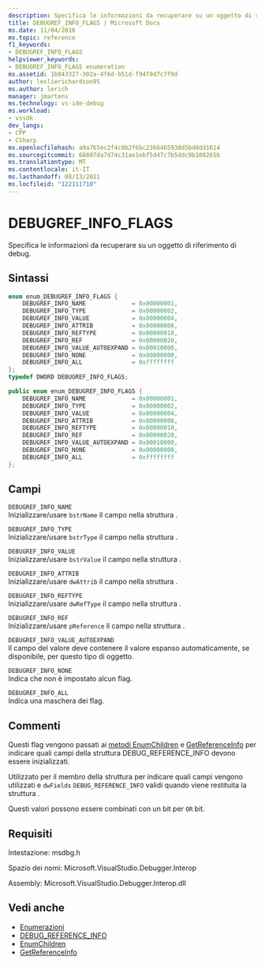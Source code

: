 ```yaml
---
description: Specifica le informazioni da recuperare su un oggetto di riferimento di debug.
title: DEBUGREF_INFO_FLAGS | Microsoft Docs
ms.date: 11/04/2016
ms.topic: reference
f1_keywords:
- DEBUGREF_INFO_FLAGS
helpviewer_keywords:
- DEBUGREF_INFO_FLAGS enumeration
ms.assetid: 1b043327-302a-4f6d-b51d-f94f9d7c7f9d
author: leslierichardson95
ms.author: lerich
manager: jmartens
ms.technology: vs-ide-debug
ms.workload:
- vssdk
dev_langs:
- CPP
- CSharp
ms.openlocfilehash: a9a765ec2f4c8b2f6bc2366465938d5bd8dd1614
ms.sourcegitcommit: 68897da7d74c31ae1ebf5d47c7b5ddc9b108265b
ms.translationtype: MT
ms.contentlocale: it-IT
ms.lasthandoff: 08/13/2021
ms.locfileid: "122111710"
---
```

# <a name="debugref_info_flags"></a>DEBUGREF_INFO_FLAGS
Specifica le informazioni da recuperare su un oggetto di riferimento di debug.

## <a name="syntax"></a>Sintassi

```cpp
enum enum_DEBUGREF_INFO_FLAGS {
    DEBUGREF_INFO_NAME             = 0x00000001,
    DEBUGREF_INFO_TYPE             = 0x00000002,
    DEBUGREF_INFO_VALUE            = 0x00000004,
    DEBUGREF_INFO_ATTRIB           = 0x00000008,
    DEBUGREF_INFO_REFTYPE          = 0x00000010,
    DEBUGREF_INFO_REF              = 0x00000020,
    DEBUGREF_INFO_VALUE_AUTOEXPAND = 0x00010000,
    DEBUGREF_INFO_NONE             = 0x00000000,
    DEBUGREF_INFO_ALL              = 0xffffffff
};
typedef DWORD DEBUGREF_INFO_FLAGS;
```

```csharp
public enum enum_DEBUGREF_INFO_FLAGS {
    DEBUGREF_INFO_NAME             = 0x00000001,
    DEBUGREF_INFO_TYPE             = 0x00000002,
    DEBUGREF_INFO_VALUE            = 0x00000004,
    DEBUGREF_INFO_ATTRIB           = 0x00000008,
    DEBUGREF_INFO_REFTYPE          = 0x00000010,
    DEBUGREF_INFO_REF              = 0x00000020,
    DEBUGREF_INFO_VALUE_AUTOEXPAND = 0x00010000,
    DEBUGREF_INFO_NONE             = 0x00000000,
    DEBUGREF_INFO_ALL              = 0xffffffff
};
```

## <a name="fields"></a>Campi
`DEBUGREF_INFO_NAME`\
Inizializzare/usare `bstrName` il campo nella struttura .

`DEBUGREF_INFO_TYPE`\
Inizializzare/usare `bstrType` il campo nella struttura .

`DEBUGREF_INFO_VALUE`\
Inizializzare/usare `bstrValue` il campo nella struttura .

`DEBUGREF_INFO_ATTRIB`\
Inizializzare/usare `dwAttrib` il campo nella struttura .

`DEBUGREF_INFO_REFTYPE`\
Inizializzare/usare `dwRefType` il campo nella struttura .

`DEBUGREF_INFO_REF`\
Inizializzare/usare `pReference` il campo nella struttura .

`DEBUGREF_INFO_VALUE_AUTOEXPAND`\
Il campo del valore deve contenere il valore espanso automaticamente, se disponibile, per questo tipo di oggetto.

`DEBUGREF_INFO_NONE`\
Indica che non è impostato alcun flag.

`DEBUGREF_INFO_ALL`\
Indica una maschera dei flag.

## <a name="remarks"></a>Commenti
Questi flag vengono passati ai [metodi EnumChildren](../../../extensibility/debugger/reference/idebugreference2-enumchildren.md) e [](../../../extensibility/debugger/reference/debug-reference-info.md) [GetReferenceInfo](../../../extensibility/debugger/reference/idebugreference2-getreferenceinfo.md) per indicare quali campi della struttura DEBUG_REFERENCE_INFO devono essere inizializzati.

Utilizzato per il membro della struttura per indicare quali campi vengono utilizzati e `dwFields` `DEBUG_REFERENCE_INFO` validi quando viene restituita la struttura .

Questi valori possono essere combinati con un bit per `OR` bit.

## <a name="requirements"></a>Requisiti
Intestazione: msdbg.h

Spazio dei nomi: Microsoft.VisualStudio.Debugger.Interop

Assembly: Microsoft.VisualStudio.Debugger.Interop.dll

## <a name="see-also"></a>Vedi anche
- [Enumerazioni](../../../extensibility/debugger/reference/enumerations-visual-studio-debugging.md)
- [DEBUG_REFERENCE_INFO](../../../extensibility/debugger/reference/debug-reference-info.md)
- [EnumChildren](../../../extensibility/debugger/reference/idebugreference2-enumchildren.md)
- [GetReferenceInfo](../../../extensibility/debugger/reference/idebugreference2-getreferenceinfo.md)
